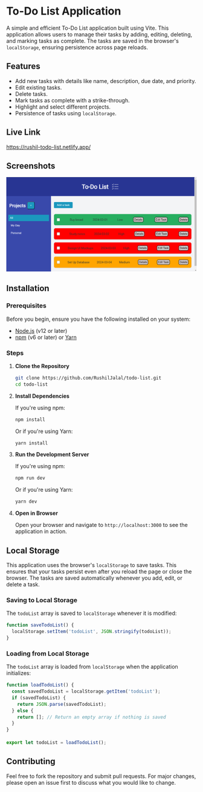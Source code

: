 # To-Do List Application

A simple and efficient To-Do List application built using Vite. This application allows users to manage their tasks by adding, editing, deleting, and marking tasks as complete. The tasks are saved in the browser's `localStorage`, ensuring persistence across page reloads.

## Features

- Add new tasks with details like name, description, due date, and priority.
- Edit existing tasks.
- Delete tasks.
- Mark tasks as complete with a strike-through.
- Highlight and select different projects.
- Persistence of tasks using `localStorage`.

## Live Link
https://rushil-todo-list.netlify.app/

## Screenshots

![To-Do List Demo](./public/project-demo.png)

## Installation

### Prerequisites

Before you begin, ensure you have the following installed on your system:

- [Node.js](https://nodejs.org/en/) (v12 or later)
- [npm](https://www.npmjs.com/) (v6 or later) or [Yarn](https://yarnpkg.com/)

### Steps

1. **Clone the Repository**

    ```sh
    git clone https://github.com/RushilJalal/todo-list.git
    cd todo-list
    ```

2. **Install Dependencies**

    If you're using npm:

    ```sh
    npm install
    ```

    Or if you're using Yarn:

    ```sh
    yarn install
    ```

3. **Run the Development Server**

    If you're using npm:

    ```sh
    npm run dev
    ```

    Or if you're using Yarn:

    ```sh
    yarn dev
    ```

4. **Open in Browser**

    Open your browser and navigate to `http://localhost:3000` to see the application in action.



## Local Storage

This application uses the browser's `localStorage` to save tasks. This ensures that your tasks persist even after you reload the page or close the browser. The tasks are saved automatically whenever you add, edit, or delete a task.

### Saving to Local Storage

The `todoList` array is saved to `localStorage` whenever it is modified:

```javascript
function saveTodoList() {
  localStorage.setItem('todoList', JSON.stringify(todoList));
}
```

### Loading from Local Storage

The `todoList` array is loaded from `localStorage` when the application initializes:

```javascript
function loadTodoList() {
  const savedTodoList = localStorage.getItem('todoList');
  if (savedTodoList) {
    return JSON.parse(savedTodoList);
  } else {
    return []; // Return an empty array if nothing is saved
  }
}

export let todoList = loadTodoList();
```


## Contributing

Feel free to fork the repository and submit pull requests. For major changes, please open an issue first to discuss what you would like to change.
